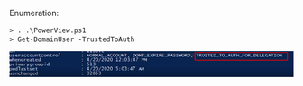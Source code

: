 Enumeration:
```
> . .\PowerView.ps1
> Get-DomainUser -TrustedToAuth
```
![](Pasted%20image%2020210707155431.png)

